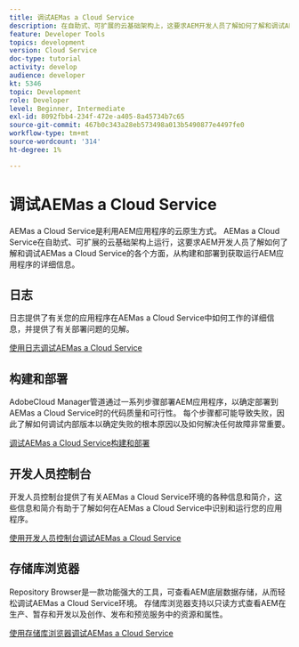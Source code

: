 ```yaml
---
title: 调试AEMas a Cloud Service
description: 在自助式、可扩展的云基础架构上，这要求AEM开发人员了解如何了解和调试AEMas a Cloud Service的各个方面，从构建和部署到获取运行AEM应用程序的详细信息。
feature: Developer Tools
topics: development
version: Cloud Service
doc-type: tutorial
activity: develop
audience: developer
kt: 5346
topic: Development
role: Developer
level: Beginner, Intermediate
exl-id: 8092fbb4-234f-472e-a405-8a45734b7c65
source-git-commit: 467b0c343a28eb573498a013b5490877e4497fe0
workflow-type: tm+mt
source-wordcount: '314'
ht-degree: 1%

---
```


# 调试AEMas a Cloud Service

AEMas a Cloud Service是利用AEM应用程序的云原生方式。 AEMas a Cloud Service在自助式、可扩展的云基础架构上运行，这要求AEM开发人员了解如何了解和调试AEMas a Cloud Service的各个方面，从构建和部署到获取运行AEM应用程序的详细信息。

## 日志

日志提供了有关您的应用程序在AEMas a Cloud Service中如何工作的详细信息，并提供了有关部署问题的见解。

[使用日志调试AEMas a Cloud Service](./logs.md)

## 构建和部署

AdobeCloud Manager管道通过一系列步骤部署AEM应用程序，以确定部署到AEMas a Cloud Service时的代码质量和可行性。 每个步骤都可能导致失败，因此了解如何调试内部版本以确定失败的根本原因以及如何解决任何故障非常重要。

[调试AEMas a Cloud Service构建和部署](./build-and-deployment.md)

## 开发人员控制台

开发人员控制台提供了有关AEMas a Cloud Service环境的各种信息和简介，这些信息和简介有助于了解如何在AEMas a Cloud Service中识别和运行您的应用程序。

[使用开发人员控制台调试AEMas a Cloud Service](./developer-console.md)

## 存储库浏览器

Repository Browser是一款功能强大的工具，可查看AEM底层数据存储，从而轻松调试AEMas a Cloud Service环境。 存储库浏览器支持以只读方式查看AEM在生产、暂存和开发以及创作、发布和预览服务中的资源和属性。

[使用存储库浏览器调试AEMas a Cloud Service](./repository-browser.md)

